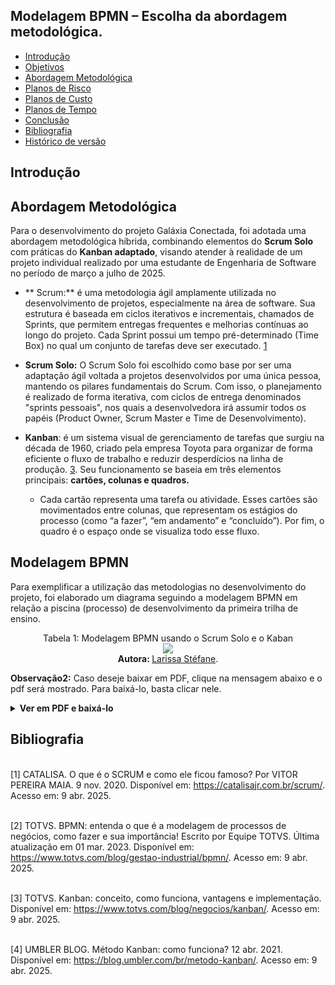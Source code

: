 ## Modelagem BPMN – Escolha da abordagem metodológica.

- [Introdução](#Introdução)
- [Objetivos](#Objetivos)
- [Abordagem Metodológica](#Abordagem-Metodológica)
- [Planos de Risco](#Planos-de-Risco)
- [Planos de Custo](#Planos-de-Custo)
- [Planos de Tempo](#Planos-de-Tempo)
- [Conclusão](#Conclusão)
- [Bibliografia](#Bibliografia)
- [Histórico de versão](#Histórico-de-versão)


## Introdução



##  Abordagem Metodológica

Para o desenvolvimento do projeto Galáxia Conectada, foi adotada uma abordagem metodológica híbrida, combinando elementos do **Scrum Solo** com práticas do **Kanban adaptado**, visando atender à realidade de um projeto individual realizado por uma estudante de Engenharia de Software no período de março a julho de 2025.

- ** Scrum:** é uma metodologia ágil amplamente utilizada no desenvolvimento de projetos, especialmente na área de software. Sua estrutura é baseada em ciclos iterativos e incrementais, chamados de Sprints, que permitem entregas frequentes e melhorias contínuas ao longo do projeto. Cada Sprint possui um tempo pré-determinado (Time Box) no qual um conjunto de tarefas deve ser executado. [1](#ref1)

- **Scrum Solo:** O Scrum Solo foi escolhido como base por ser uma adaptação ágil voltada a projetos desenvolvidos por uma única pessoa, mantendo os pilares fundamentais do Scrum. Com isso, o planejamento é realizado de forma iterativa, com ciclos de entrega denominados "sprints pessoais", nos quais a desenvolvedora irá assumir todos os papéis (Product Owner, Scrum Master e Time de Desenvolvimento). 

- **Kanban**: é um sistema visual de gerenciamento de tarefas que surgiu na década de 1960, criado pela empresa Toyota para organizar de forma eficiente o fluxo de trabalho e reduzir desperdícios na linha de produção. [3](#ref3). Seu funcionamento se baseia em três elementos principais: **cartões, colunas e quadros.**
	 -  Cada cartão representa uma tarefa ou atividade. Esses cartões são movimentados entre colunas, que representam os estágios do processo (como “a fazer”, “em andamento” e “concluído”). Por fim, o quadro é o espaço onde se visualiza todo esse fluxo.


## Modelagem BPMN

Para exemplificar a utilização das metodologias no desenvolvimento do projeto, foi elaborado um diagrama seguindo a modelagem BPMN em relação a piscina (processo) de desenvolvimento da primeira trilha de ensino.

<div align="center">
    Tabela 1: Modelagem BPMN usando o Scrum Solo e o Kaban
    <br>
    <img src="imagem">
    <br>
     <b> Autora: </b> <a href="https://github.com/SkywalkerSupreme">Larissa Stéfane</a>.
    <br>
</div>


**Observação2:** Caso deseje baixar em PDF, clique na mensagem abaixo e o pdf será mostrado. Para baixá-lo, basta clicar nele.

<details>
  <summary size="20"><b> Ver em PDF e baixá-lo </b></summary> 

<a href="pdf" target="_blank">
  <img src="jpg" alt="Abrir PDF" width="1000">
</a>

<b> Autora: </b> <a href="https://github.com/SkywalkerSupreme">Larissa Stéfane</a>.

</details>



## Bibliografia

<a name="ref1"></a>  
[1] CATALISA. O que é o SCRUM e como ele ficou famoso? Por VITOR PEREIRA MAIA. 9 nov. 2020. Disponível em: <https://catalisajr.com.br/scrum/>. Acesso em: 9 abr. 2025.

<a name="ref2"></a>  
[2] TOTVS. BPMN: entenda o que é a modelagem de processos de negócios, como fazer e sua importância! Escrito por Equipe TOTVS. Última atualização em 01 mar. 2023. Disponível em: <https://www.totvs.com/blog/gestao-industrial/bpmn/>. Acesso em: 9 abr. 2025.

<a name="ref3"></a>  
[3] TOTVS. Kanban: conceito, como funciona, vantagens e implementação. Disponível em: <https://www.totvs.com/blog/negocios/kanban/>. Acesso em: 9 abr. 2025.

<a name="ref4"></a>  
[4] UMBLER BLOG. Método Kanban: como funciona? 12 abr. 2021. Disponível em: <https://blog.umbler.com/br/metodo-kanban/>. Acesso em: 9 abr. 2025.
